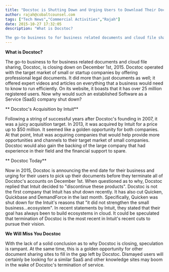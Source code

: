 ```yaml
---
title: "Docstoc is Shutting Down and Urging Users to Download Their Documents Before Closure"
author: rajah@cobaltcounsel.com
tags: ["Tech News","Commercial Activities","Rajah"]
date: 2015-10-27 17:32:05
description: "What is Docstoc?

The go-to business to for business related documents and cloud file sharing, Docstoc, is closing down on December 1st, 2015. Docstoc operated with the target market of small or start..."
---
```


**What is Docstoc?**

The go-to business to for business related documents and cloud file sharing, Docstoc, is closing down on December 1st, 2015. Docstoc operated with the target market of small or startup companies by offering professional legal documents. It did more than just documents as well; it offered expert videos and articles on everything that a business would need to know to run efficiently. On its website, it boasts that it has over 25 million registered users. Now why would such an established Software as a Service (SaaS) company shut down?

**
Docstoc's Acquisition by Intuit**

Following a string of successful years after Docstoc's founding in 2007, it was a juicy acquisition target. In 2013, it was acquired by Intuit for a price up to $50 million. It seemed like a golden opportunity for both companies. At that point, Intuit was acquiring companies that would help provide more opportunities and channels to their target market of small companies. Docstoc would also gain the backing of the large company that had experience in their field and the financial support to spare.

**
Docstoc Today**

Now in 2015, Docstoc is announcing the end date for their business and urging for their users to pick up their documents before they terminate all of Docstoc's accounts on December 1st. When questioned as to why, Docstoc replied that Intuit decided to "discontinue these products". Docstoc is not the first company that Intuit has shut down recently. It has also cut Quicken, Quickbase and DemandForce in the last month. Specifically, Quicken was shut down for the Intuit's reasons that "it did not strengthen the small business...ecosystem". In recent statements by Intuit, they stated that their goal has always been to build ecosystems in cloud. It could be speculated that termination of Docstoc is the most recent in Intuit's recent cuts to pursue their vision.

**We Will Miss You Docstoc**

With the lack of a solid conclusion as to why Docstoc is closing, speculation is rampant. At the same time, this is a golden opportunity for other document sharing sites to fill in the gap left by Docstoc. Dismayed users will certainly be looking for a similar SaaS and other knowledge sites may boom in the wake of Docstoc's termination of service.